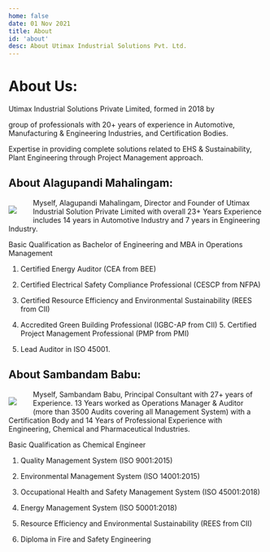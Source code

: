 ```yaml
---
home: false
date: 01 Nov 2021
title: About
id: 'about'
desc: About Utimax Industrial Solutions Pvt. Ltd.
---
```


# About Us:

Utimax Industrial Solutions Private Limited, formed in 2018 by

group of professionals with 20+ years of experience in Automotive, Manufacturing & Engineering Industries, and Certification Bodies.

Expertise in providing complete solutions related to EHS & Sustainability, Plant Engineering through Project Management approach.

## About Alagupandi Mahalingam:

<div style="float: left; margin-right: 2rem;">

![](/alagu.png)

</div>

Myself, Alagupandi Mahalingam, Director and Founder of Utimax Industrial Solution Private Limited with overall 23+ Years Experience includes 14 years in Automotive Industry and 7 years in Engineering Industry.

Basic Qualification as Bachelor of Engineering and MBA in Operations Management

1. Certified Energy Auditor (CEA from BEE)

2. Certified Electrical Safety Compliance Professional (CESCP from NFPA)

3. Certified Resource Efficiency and Environmental Sustainability (REES from CII)

4. Accredited Green Building Professional (IGBC-AP from CII) 5. Certified Project Management Professional (PMP from PMI)

6. Lead Auditor in ISO 45001.

## About Sambandam Babu:

<div style="float: left; margin-right: 2rem;">

![](/babu.png)

</div>

Myself, Sambandam Babu, Principal Consultant with 27+ years of Experience. 13 Years worked as Operations Manager & Auditor (more than 3500 Audits covering all Management System) with a Certification Body and 14 Years of Professional Experience with Engineering, Chemical and Pharmaceutical Industries.

Basic Qualification as Chemical Engineer

1. Quality Management System (ISO 9001:2015)

2. Environmental Management System (ISO 14001:2015)

3. Occupational Health and Safety Management System (ISO 45001:2018)

4. Energy Management System (ISO 50001:2018)

5. Resource Efficiency and Environmental Sustainability (REES from CII)

6. Diploma in Fire and Safety Engineering
